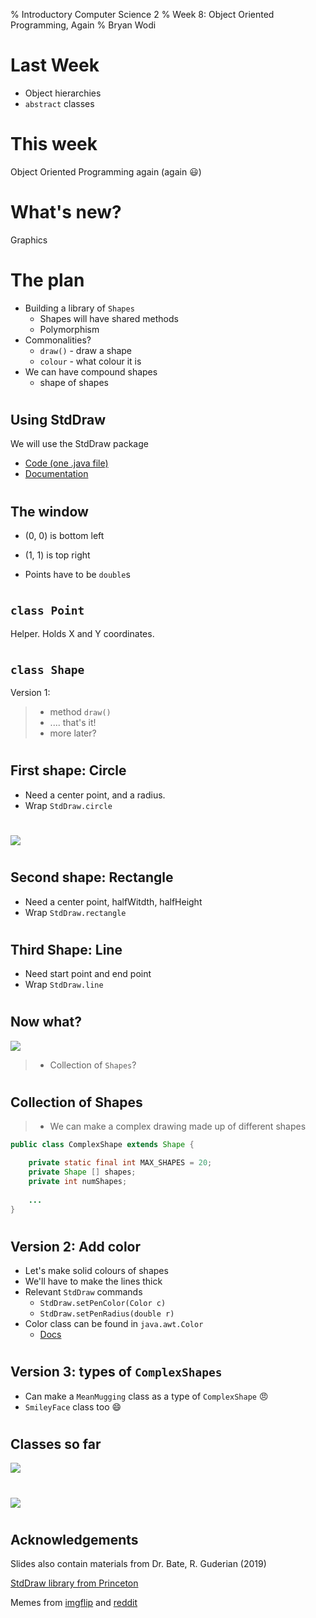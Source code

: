 % Introductory Computer Science 2
% Week 8: Object Oriented Programming, Again
% Bryan Wodi

# Last Week
* Object hierarchies
* `abstract` classes

# This week
Object Oriented Programming again (again :smiley:)

# What's new?

Graphics

# The plan
* Building a library of `Shapes`
  * Shapes will have shared methods
  * Polymorphism
* Commonalities?
  * `draw()` - draw a shape
  * `colour` - what colour it is
* We can have compound shapes
  * shape of shapes
  
# 
## Using StdDraw

We will use the StdDraw package

* [Code (one .java file)](https://introcs.cs.princeton.edu/java/stdlib/StdDraw.java.html)
* [Documentation](https://introcs.cs.princeton.edu/java/stdlib/javadoc/StdDraw.html)


#
## The window

* (0, 0) is bottom left
* (1, 1) is top right

* Points have to be `double`s

#
## `class Point`

Helper. Holds X and Y coordinates.

#
## `class Shape`

Version 1:

> * method `draw()`
> * .... that's it!
> * more later?

#
## First shape: Circle

* Need a center point, and a radius.
* Wrap `StdDraw.circle`

#
##
![](images/fortune.png)

#
## Second shape: Rectangle

* Need a center point, halfWitdth, halfHeight
* Wrap `StdDraw.rectangle`

#
## Third Shape: Line

* Need start point and end point
* Wrap `StdDraw.line`

#
## Now what?

![](images/processing.png)

>* Collection of `Shapes`?

#
## Collection of Shapes

>* We can make a complex drawing made up of different shapes  


```java
public class ComplexShape extends Shape {

    private static final int MAX_SHAPES = 20;
    private Shape [] shapes;
    private int numShapes;
    
    ...
}
```



#
## Version 2: Add color
* Let's make solid colours of shapes
* We'll have to make the lines thick
* Relevant `StdDraw` commands
  * `StdDraw.setPenColor(Color c)`
  * `StdDraw.setPenRadius(double r)`
* Color class can be found in `java.awt.Color`
  * [Docs](https://docs.oracle.com/javase/8/docs/api/java/awt/Color.html)

#
## Version 3: types of `ComplexShapes`

* Can make a `MeanMugging` class as a type of `ComplexShape`  :angry:
* `SmileyFace` class too :smile:

#
## Classes so far
![](images/classes.png)

#
##
![](images/ajoke.jpg)

#
## Acknowledgements

Slides also contain materials from Dr. Bate, R. Guderian (2019)

[StdDraw library from Princeton](https://introcs.cs.princeton.edu/java/stdlib/javadoc/StdDraw.html)

Memes from [imgflip](https://imgflip.com/) and [reddit](https://www.reddit.com/r/ProgrammerHumor)
